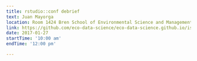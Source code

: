 ```yaml
---
title: rstudio::conf debrief
text: Juan Mayorga
location: Room 1424 Bren School of Environmental Science and Management
link: https://github.com/eco-data-science/eco-data-science.github.io/issues/32
date: 2017-01-27
startTime: '10:00 am'
endTime: '12:00 pm'

---
```

